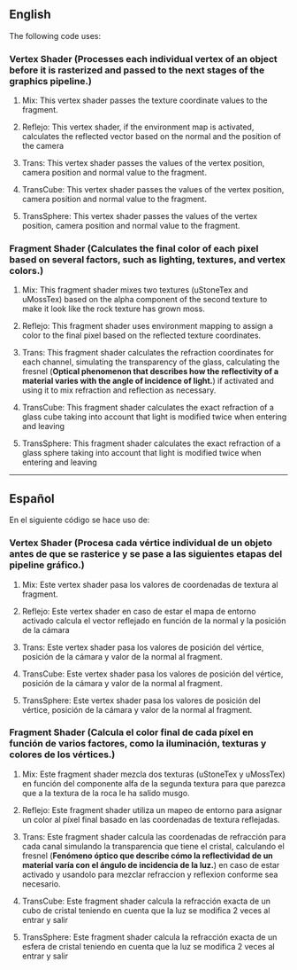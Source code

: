 

## English

The following code uses:

### Vertex Shader (**Processes each individual vertex of an object before it is rasterized and passed to the next stages of the graphics pipeline.**)

1. Mix: This vertex shader passes the texture coordinate values to the fragment.

2. Reflejo: This vertex shader, if the environment map is activated, calculates the reflected vector based on the normal and the position of the camera

3. Trans: This vertex shader passes the values of the vertex position, camera position and normal value to the fragment.

4. TransCube: This vertex shader passes the values of the vertex position, camera position and normal value to the fragment.

5. TransSphere: This vertex shader passes the values of the vertex position, camera position and normal value to the fragment.

### Fragment Shader (**Calculates the final color of each pixel based on several factors, such as lighting, textures, and vertex colors.**)

1. Mix: This fragment shader mixes two textures (uStoneTex and uMossTex) based on the alpha component of the second texture to make it look like the rock texture has grown moss.

2. Reflejo: This fragment shader uses environment mapping to assign a color to the final pixel based on the reflected texture coordinates.

3. Trans: This fragment shader calculates the refraction coordinates for each channel, simulating the transparency of the glass, calculating the fresnel (**Optical phenomenon that describes how the reflectivity of a material varies with the angle of incidence of light.**) if activated and using it to mix refraction and reflection as necessary.

4. TransCube: This fragment shader calculates the exact refraction of a glass cube taking into account that light is modified twice when entering and leaving

5. TransSphere: This fragment shader calculates the exact refraction of a glass sphere taking into account that light is modified twice when entering and leaving

---

## Español

En el siguiente código se hace uso de:

### Vertex Shader (**Procesa cada vértice individual de un objeto antes de que se rasterice y se pase a las siguientes etapas del pipeline gráfico.**)

1. Mix: Este vertex shader pasa los valores de coordenadas de textura al fragment.

2. Reflejo: Este vertex shader en caso de estar el mapa de entorno activado calcula el vector reflejado en función de la normal y la posición de la cámara

3. Trans: Este vertex shader pasa los valores de posición del vértice, posición de la cámara y valor de la normal al fragment.

4. TransCube: Este vertex shader pasa los valores de posición del vértice, posición de la cámara y valor de la normal al fragment.

5. TransSphere: Este vertex shader pasa los valores de posición del vértice, posición de la cámara y valor de la normal al fragment.

### Fragment Shader (**Calcula el color final de cada píxel en función de varios factores, como la iluminación, texturas y colores de los vértices.**)

1. Mix: Este fragment shader mezcla dos texturas (uStoneTex y uMossTex) en función del componente alfa de la segunda textura para que parezca que a la textura de la roca le ha salido musgo.

2. Reflejo: Este fragment shader utiliza un mapeo de entorno para asignar un color al píxel final basado en las coordenadas de textura reflejadas.

3. Trans: Este fragment shader calcula las coordenadas de refracción para cada canal simulando la transparencia que tiene el cristal, calculando el fresnel (**Fenómeno óptico que describe cómo la reflectividad de un material varía con el ángulo de incidencia de la luz.**) en caso de estar activado y usandolo para mezclar refraccion y reflexion conforme sea necesario.

4. TransCube: Este fragment shader calcula la refracción exacta de un cubo de cristal teniendo en cuenta que la luz se modifica 2 veces al entrar y salir

5. TransSphere: Este fragment shader calcula la refracción exacta de un esfera de cristal teniendo en cuenta que la luz se modifica 2 veces al entrar y salir